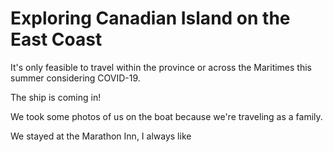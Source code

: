 # Exploring Canadian Island on the East Coast

It's only feasible to travel within the province or across the Maritimes this summer considering COVID-19.

The ship is coming in!

We took some photos of us on the boat because we're traveling as a family.

We stayed at the Marathon Inn, I always like
<!--stackedit_data:
eyJoaXN0b3J5IjpbMTAwMDUyOTQxMSwtODQ1NjY2NDA1LC0zND
M0MzkzMTNdfQ==
-->
